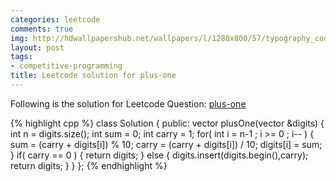 ```yaml
---
categories: leetcode
comments: true
img: http://hdwallpapershub.net/wallpapers/l/1280x800/57/typography_code_javascript_black_background_programmer_syntax_1280x800_56614.jpg
layout: post
tags:
- competitive-programming
title: Leetcode solution for plus-one
---
```


Following is the solution for Leetcode Question: [plus-one](https://leetcode.com/problems/plus-one/)

{% highlight cpp %}
class Solution {
public:
    vector<int> plusOne(vector<int> &digits) {
        int n = digits.size();
        int sum = 0;
        int carry = 1;
        for( int i = n-1 ; i >= 0 ; i-- ) {
            sum = (carry + digits[i]) % 10;
            carry = (carry + digits[i]) / 10;
            digits[i] = sum;
        }
        if( carry == 0 ) {
            return digits;
        }
        else {
            digits.insert(digits.begin(),carry);
            return digits;
        }
    }
};
{% endhighlight %}